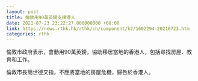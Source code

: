 ```yaml
---
layout: post
title: 倫敦用90萬英鎊支援港人
date: 2021-07-23 23:22:27.000000000 +08:00
link: https://news.rthk.hk/rthk/ch/component/k2/1602294-20210723.htm
categories: rthk
---
```


倫敦市政府表示，會動用90萬英鎊，協助移居當地的香港人，包括尋找房屋、教育和工作。

倫敦市長簡世德又指，不應將當地的房屋危機，歸咎於香港人。

